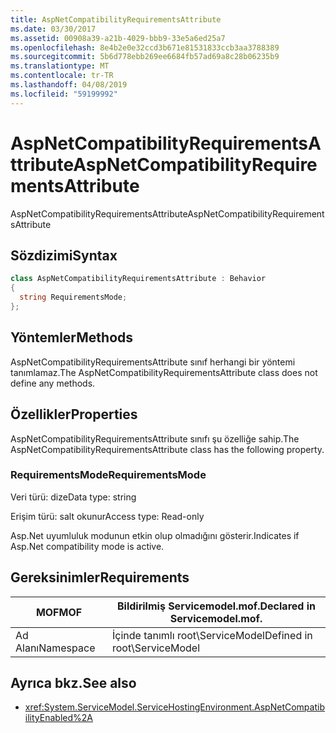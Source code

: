 ```yaml
---
title: AspNetCompatibilityRequirementsAttribute
ms.date: 03/30/2017
ms.assetid: 00908a39-a21b-4029-bbb9-33e5a6ed25a7
ms.openlocfilehash: 8e4b2e0e32ccd3b671e81531833ccb3aa3788389
ms.sourcegitcommit: 5b6d778ebb269ee6684fb57ad69a8c28b06235b9
ms.translationtype: MT
ms.contentlocale: tr-TR
ms.lasthandoff: 04/08/2019
ms.locfileid: "59199992"
---
```

# <a name="aspnetcompatibilityrequirementsattribute"></a><span data-ttu-id="1a3ef-102">AspNetCompatibilityRequirementsAttribute</span><span class="sxs-lookup"><span data-stu-id="1a3ef-102">AspNetCompatibilityRequirementsAttribute</span></span>
<span data-ttu-id="1a3ef-103">AspNetCompatibilityRequirementsAttribute</span><span class="sxs-lookup"><span data-stu-id="1a3ef-103">AspNetCompatibilityRequirementsAttribute</span></span>  
  
## <a name="syntax"></a><span data-ttu-id="1a3ef-104">Sözdizimi</span><span class="sxs-lookup"><span data-stu-id="1a3ef-104">Syntax</span></span>  
  
```csharp
class AspNetCompatibilityRequirementsAttribute : Behavior  
{  
  string RequirementsMode;  
};  
```  
  
## <a name="methods"></a><span data-ttu-id="1a3ef-105">Yöntemler</span><span class="sxs-lookup"><span data-stu-id="1a3ef-105">Methods</span></span>  
 <span data-ttu-id="1a3ef-106">AspNetCompatibilityRequirementsAttribute sınıf herhangi bir yöntemi tanımlamaz.</span><span class="sxs-lookup"><span data-stu-id="1a3ef-106">The AspNetCompatibilityRequirementsAttribute class does not define any methods.</span></span>  
  
## <a name="properties"></a><span data-ttu-id="1a3ef-107">Özellikler</span><span class="sxs-lookup"><span data-stu-id="1a3ef-107">Properties</span></span>  
 <span data-ttu-id="1a3ef-108">AspNetCompatibilityRequirementsAttribute sınıfı şu özelliğe sahip.</span><span class="sxs-lookup"><span data-stu-id="1a3ef-108">The AspNetCompatibilityRequirementsAttribute class has the following property.</span></span>  
  
### <a name="requirementsmode"></a><span data-ttu-id="1a3ef-109">RequirementsMode</span><span class="sxs-lookup"><span data-stu-id="1a3ef-109">RequirementsMode</span></span>  
 <span data-ttu-id="1a3ef-110">Veri türü: dize</span><span class="sxs-lookup"><span data-stu-id="1a3ef-110">Data type: string</span></span>  
  
 <span data-ttu-id="1a3ef-111">Erişim türü: salt okunur</span><span class="sxs-lookup"><span data-stu-id="1a3ef-111">Access type: Read-only</span></span>  
  
 <span data-ttu-id="1a3ef-112">Asp.Net uyumluluk modunun etkin olup olmadığını gösterir.</span><span class="sxs-lookup"><span data-stu-id="1a3ef-112">Indicates if Asp.Net compatibility mode is active.</span></span>  
  
## <a name="requirements"></a><span data-ttu-id="1a3ef-113">Gereksinimler</span><span class="sxs-lookup"><span data-stu-id="1a3ef-113">Requirements</span></span>  
  
|<span data-ttu-id="1a3ef-114">MOF</span><span class="sxs-lookup"><span data-stu-id="1a3ef-114">MOF</span></span>|<span data-ttu-id="1a3ef-115">Bildirilmiş Servicemodel.mof.</span><span class="sxs-lookup"><span data-stu-id="1a3ef-115">Declared in Servicemodel.mof.</span></span>|  
|---------|-----------------------------------|  
|<span data-ttu-id="1a3ef-116">Ad Alanı</span><span class="sxs-lookup"><span data-stu-id="1a3ef-116">Namespace</span></span>|<span data-ttu-id="1a3ef-117">İçinde tanımlı root\ServiceModel</span><span class="sxs-lookup"><span data-stu-id="1a3ef-117">Defined in root\ServiceModel</span></span>|  
  
## <a name="see-also"></a><span data-ttu-id="1a3ef-118">Ayrıca bkz.</span><span class="sxs-lookup"><span data-stu-id="1a3ef-118">See also</span></span>

- <xref:System.ServiceModel.ServiceHostingEnvironment.AspNetCompatibilityEnabled%2A>

